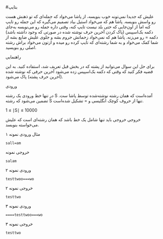 #بتایپ

علیش که جدیدا نمی‌تونه خوب بنویسه، از پاشا می‌خواد که جمله‌ای که تو ذهنش هست رو واسش بنویسه. پاشا هم که می‌خواد استیل بیاد تصمیم می‌گیره که این جمله رو تایپ کنه اما از اون‌جایی که حتی بلد نیست تایپ کنه، وقتی داره جمله رو می‌نویسه به‌جای دکمه بک‌اسپیس (پاک کردن آخرین حرف نوشته شده در صورتی که وجود داشته باشد) دکمه = رو می‌زنه. پاشا هم که نمی‌خواد زحماتش حروم بشه و جلوی علیش ضایع بشه از شما کمک می‌خواد و به شما رشته‌ای که تایپ کرده رو میده و ازتون می‌خواد براش رشته اصلی رو بنویسید.


راهنمایی

برای حل این سوال می‌توانید از پشته‌ که در بخش قبل تعریف شد، استفاده کنید. به این قضیه فکر کنید که وقتی که دکمه بک‌اسپیس زده می‌شود آخرین حرفی که نوشته شده (آخرین حرف پشته) پاک می‌شود.

ورودی

در تنها خط ورودی یک رشته  S آمده‌است که همان رشته نوشته‌شده توسط پاشا ست. تضمین می‌شود که رشته S تنها از حروف کوچک انگلیسی و = تشکیل شده‌است.

1 ≤ ∣S∣ ≤ 10000

خروجی
خروجی باید تنها شامل یک خط باشد که همان رشته‌ای است که علیش می‌خواسته بنویسد.

مثال
ورودی نمونه ۱

```angular2html
sall=am
```

خروجی نمونه
```angular2html
salam
```

ورودی نمونه ۲
```angular2html
testtwoo===wo
```

خروجی نمونه ۲
```angular2html
testtwo
```

ورودی نمونه ۳

```angular2html
====testtwoo===wo
```

خروجی نمونه ۳
```
testtwo
```